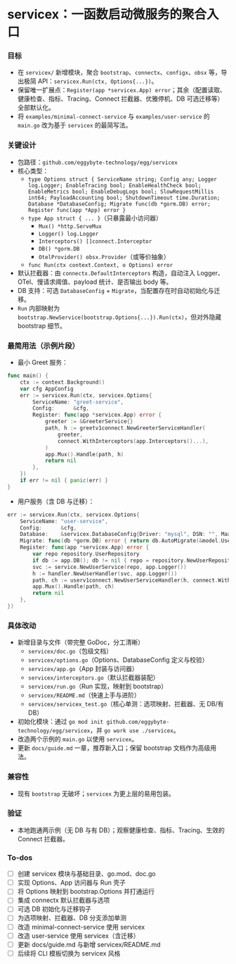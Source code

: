 <!-- 859a38de-7b4e-4573-bda8-0814a782a943 c9384f1a-50a0-495f-85af-df65ab5a0e7d -->
# servicex：一函数启动微服务的聚合入口

### 目标

- 在 `servicex/` 新增模块，聚合 `bootstrap`、`connectx`、`configx`、`obsx` 等，导出极简 API：`servicex.Run(ctx, Options{...})`。
- 保留唯一扩展点：`Register(app *servicex.App) error`；其余（配置读取、健康检查、指标、Tracing、Connect 拦截器、优雅停机、DB 可选迁移等）全部默认化。
- 将 `examples/minimal-connect-service` 与 `examples/user-service` 的 `main.go` 改为基于 `servicex` 的最简写法。

### 关键设计

- 包路径：`github.com/eggybyte-technology/egg/servicex`
- 核心类型：
  - `type Options struct { ServiceName string; Config any; Logger log.Logger; EnableTracing bool; EnableHealthCheck bool; EnableMetrics bool; EnableDebugLogs bool; SlowRequestMillis int64; PayloadAccounting bool; ShutdownTimeout time.Duration; Database *DatabaseConfig; Migrate func(db *gorm.DB) error; Register func(app *App) error }`
  - `type App struct { ... }`（只暴露最小访问器）
    - `Mux() *http.ServeMux`
    - `Logger() log.Logger`
    - `Interceptors() []connect.Interceptor`
    - `DB() *gorm.DB`
    - `OtelProvider() obsx.Provider`（或等价抽象）
  - `func Run(ctx context.Context, o Options) error`
- 默认拦截器：由 `connectx.DefaultInterceptors` 构造，自动注入 Logger、OTel、慢请求阈值、payload 统计、是否输出 body 等。
- DB 支持：可选 `DatabaseConfig` + `Migrate`，当配置存在时自动初始化与迁移。
- `Run` 内部映射为 `bootstrap.NewService(bootstrap.Options{...}).Run(ctx)`，但对外隐藏 bootstrap 细节。

### 最简用法（示例片段）

- 最小 Greet 服务：
```go
func main() {
    ctx := context.Background()
    var cfg AppConfig
    err := servicex.Run(ctx, servicex.Options{
        ServiceName: "greet-service",
        Config:      &cfg,
        Register: func(app *servicex.App) error {
            greeter := &GreeterService{}
            path, h := greetv1connect.NewGreeterServiceHandler(
                greeter,
                connect.WithInterceptors(app.Interceptors()...),
            )
            app.Mux().Handle(path, h)
            return nil
        },
    })
    if err != nil { panic(err) }
}
```

- 用户服务（含 DB 与迁移）：
```go
err := servicex.Run(ctx, servicex.Options{
    ServiceName: "user-service",
    Config:      &cfg,
    Database:    &servicex.DatabaseConfig{Driver: "mysql", DSN: "", MaxIdle:10, MaxOpen:100, MaxLifetime: time.Hour},
    Migrate: func(db *gorm.DB) error { return db.AutoMigrate(&model.User{}) },
    Register: func(app *servicex.App) error {
        var repo repository.UserRepository
        if db := app.DB(); db != nil { repo = repository.NewUserRepository(db) }
        svc := service.NewUserService(repo, app.Logger())
        h := handler.NewUserHandler(svc, app.Logger())
        path, ch := userv1connect.NewUserServiceHandler(h, connect.WithInterceptors(app.Interceptors()...))
        app.Mux().Handle(path, ch)
        return nil
    },
})
```


### 具体改动

- 新增目录与文件（带完整 GoDoc，分工清晰）
  - `servicex/doc.go`（包级文档）
  - `servicex/options.go`（Options、DatabaseConfig 定义与校验）
  - `servicex/app.go`（App 封装与访问器）
  - `servicex/interceptors.go`（默认拦截器装配）
  - `servicex/run.go`（Run 实现，映射到 bootstrap）
  - `servicex/README.md`（快速上手与进阶）
  - `servicex/servicex_test.go`（核心单测：选项映射、拦截器、无 DB/有 DB）
- 初始化模块：通过 `go mod init github.com/eggybyte-technology/egg/servicex`，并 `go work use ./servicex`。
- 改造两个示例的 `main.go` 以使用 `servicex`。
- 更新 `docs/guide.md` 一章，推荐新入口；保留 bootstrap 文档作为高级用法。

### 兼容性

- 现有 `bootstrap` 无破坏；`servicex` 为更上层的易用包装。

### 验证

- 本地跑通两示例（无 DB 与有 DB）；观察健康检查、指标、Tracing、生效的 Connect 拦截器。

### To-dos

- [ ] 创建 servicex 模块与基础目录、go.mod、doc.go
- [ ] 实现 Options、App 访问器与 Run 壳子
- [ ] 将 Options 映射到 bootstrap.Options 并打通运行
- [ ] 集成 connectx 默认拦截器与选项
- [ ] 可选 DB 初始化与迁移钩子
- [ ] 为选项映射、拦截器、DB 分支添加单测
- [ ] 改造 minimal-connect-service 使用 servicex
- [ ] 改造 user-service 使用 servicex（含迁移）
- [ ] 更新 docs/guide.md 与新增 servicex/README.md
- [ ] 后续将 CLI 模板切换为 servicex 风格